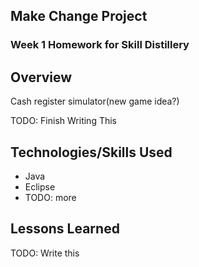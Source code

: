 ## Make Change Project

### Week 1 Homework for Skill Distillery

## Overview

Cash register simulator(new game idea?)

TODO: Finish Writing This

## Technologies/Skills Used

* Java
* Eclipse
* TODO: more

## Lessons Learned

TODO: Write this